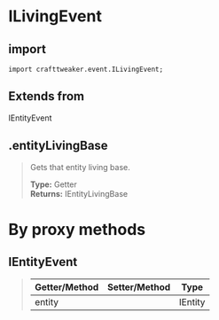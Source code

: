 # ILivingEvent

## import
`import crafttweaker.event.ILivingEvent;`

## Extends from
IEntityEvent

## .entityLivingBase
> Gets that entity living base.
>
> **Type:** Getter  
> **Returns:** IEntityLivingBase

# By proxy methods

## IEntityEvent
> | Getter/Method   | Setter/Method     | Type                  |
> |-----------------|-------------------|-----------------------|
> | entity          |                   | IEntity               |